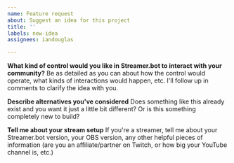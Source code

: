 ```yaml
---
name: Feature request
about: Suggest an idea for this project
title: ''
labels: new-idea
assignees: iandouglas

---
```


**What kind of control would you like in Streamer.bot to interact with your community?**
Be as detailed as you can about how the control would operate, what kinds of interactions would happen, etc. I'll follow up in comments to clarify the idea with you.

**Describe alternatives you've considered**
Does something like this already exist and you want it just a little bit different? Or is this something completely new to build?

**Tell me about your stream setup**
If you're a streamer, tell me about your Streamer.bot version, your OBS version, any other helpful pieces of information (are you an affiliate/partner on Twitch, or how big your YouTube channel is, etc.)
